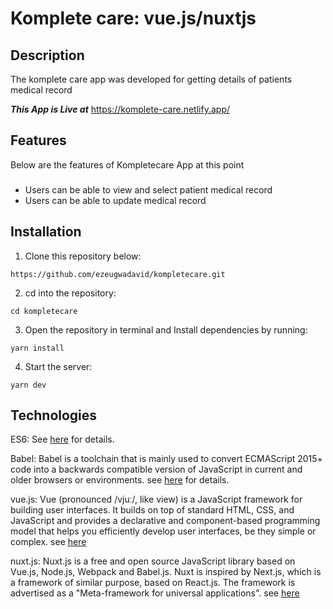 # Komplete care: vue.js/nuxtjs


## Description
The komplete care app was developed for getting details of patients medical record

**_This App is Live at_** https://komplete-care.netlify.app/

## Features
Below are the features of Kompletecare App at this point

###
- Users can be able to view and select patient medical record <br>
- Users can be able to update medical record  <br>


## Installation
1. Clone this repository below:
```
https://github.com/ezeugwadavid/kompletecare.git
```
2. cd into the repository:
```
cd kompletecare
```
3. Open the repository in terminal and Install dependencies by running:
```
yarn install
```

4. Start the server:
```
yarn dev
```


## Technologies

ES6: See [here](https://en.wikipedia.org/wiki/ECMAScript) for details.

Babel: Babel is a toolchain that is mainly used to convert ECMAScript 2015+ code into a backwards compatible version of JavaScript in current and older browsers or environments.  see [here](https://babeljs.io/docs/en/) for details.

vue.js: Vue (pronounced /vjuː/, like view) is a JavaScript framework for building user interfaces. It builds on top of standard HTML, CSS, and JavaScript and provides a declarative and component-based programming model that helps you efficiently develop user interfaces, be they simple or complex. see [here](https://vuejs.org/)


nuxt.js: Nuxt.js is a free and open source JavaScript library based on Vue.js, Node.js, Webpack and Babel.js. Nuxt is inspired by Next.js, which is a framework of similar purpose, based on React.js. The framework is advertised as a "Meta-framework for universal applications". see [here](https://nuxtjs.org/)
